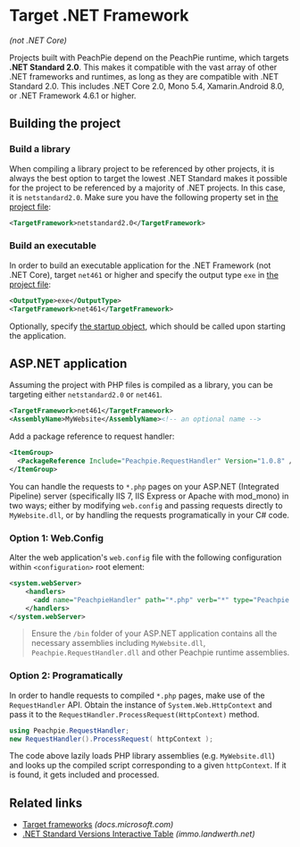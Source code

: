 # Target .NET Framework

*(not .NET Core)*

Projects built with PeachPie depend on the PeachPie runtime, which targets **.NET Standard 2.0**. This makes it compatible with the vast array of other .NET frameworks and runtimes, as long as they are compatible with .NET Standard 2.0. This includes .NET Core 2.0, Mono 5.4, Xamarin.Android 8.0, or .NET Framework 4.6.1 or higher.

## Building the project

### Build a library

When compiling a library project to be referenced by other projects, it is always the best option to target the lowest .NET Standard makes it possible for the project to be referenced by a majority of .NET projects. In this case, it is `netstandard2.0`. Make sure you have the following property set in [the project file](/php/msbuild):

```xml
<TargetFramework>netstandard2.0</TargetFramework>
```

### Build an executable

In order to build an executable application for the .NET Framework (not .NET Core), target `net461` or higher and specify the output type `exe` in [the project file](/php/msbuild):

```xml
<OutputType>exe</OutputType>
<TargetFramework>net461</TargetFramework>
```

Optionally, specify [the startup object](/php/msbuild#startupobject), which should be called upon starting the application.

## ASP.NET application

Assuming the project with PHP files is compiled as a library, you can be targeting either `netstandard2.0` or `net461`.

```xml
<TargetFramework>net461</TargetFramework>
<AssemblyName>MyWebsite</AssemblyName><!-- an optional name -->
```

Add a package reference to request handler:

```xml
<ItemGroup>
  <PackageReference Include="Peachpie.RequestHandler" Version="1.0.8" />
</ItemGroup>
```

You can handle the requests to `*.php` pages on your ASP.NET (Integrated Pipeline) server (specifically IIS 7, IIS Express or Apache with mod_mono) in two ways; either by modifying `web.config` and passing requests directly to `MyWebsite.dll`, or by handling the requests programatically in your C# code.

### Option 1: Web.Config

Alter the web application's `web.config` file with the following configuration within `<configuration>` root element:

```xml
<system.webServer>
    <handlers>
      <add name="PeachpieHandler" path="*.php" verb="*" type="Peachpie.RequestHandler.RequestHandler, Peachpie.RequestHandler" resourceType="Unspecified" preCondition="integratedMode" />
    </handlers>
</system.webServer>
```

> Ensure the `/bin` folder of your ASP.NET application contains all the necessary assemblies including `MyWebsite.dll`, `Peachpie.RequestHandler.dll` and other Peachpie runtime assemblies. 

### Option 2: Programatically

In order to handle requests to compiled `*.php` pages, make use of the `RequestHandler` API. Obtain the instance of `System.Web.HttpContext` and pass it to the `RequestHandler.ProcessRequest(HttpContext)` method.

```c#
using Peachpie.RequestHandler;
new RequestHandler().ProcessRequest( httpContext );
```

The code above lazily loads PHP library assemblies (e.g. `MyWebsite.dll`) and looks up the compiled script corresponding to a given `httpContext`. If it is found, it gets included and processed.

## Related links

- [Target frameworks](https://docs.microsoft.com/en-us/dotnet/standard/frameworks) *(docs.microsoft.com)*
- [.NET Standard Versions Interactive Table](https://immo.landwerth.net/netstandard-versions/#) *(immo.landwerth.net)*

